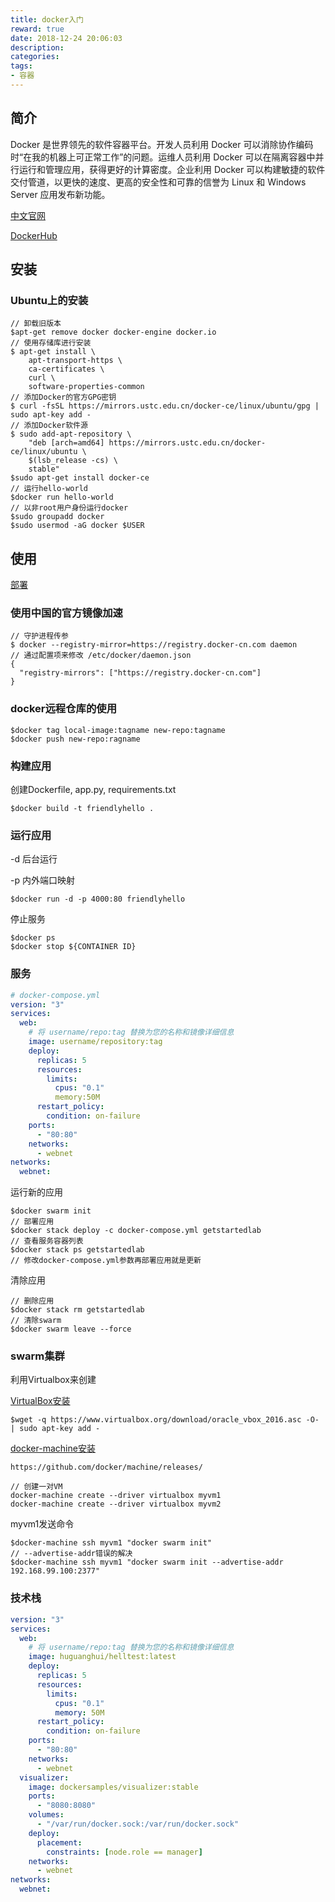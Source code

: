 ```yaml
---
title: docker入门
reward: true
date: 2018-12-24 20:06:03
description:
categories:
tags:
- 容器
---
```


## 简介

Docker 是世界领先的软件容器平台。开发人员利用 Docker 可以消除协作编码时“在我的机器上可正常工作”的问题。运维人员利用 Docker 可以在隔离容器中并行运行和管理应用，获得更好的计算密度。企业利用 Docker 可以构建敏捷的软件交付管道，以更快的速度、更高的安全性和可靠的信誉为 Linux 和 Windows Server 应用发布新功能。

[中文官网](http://www.docker-cn.com/)

[DockerHub](https://hub.docker.com/)

## 安装

### Ubuntu上的安装
```shell
// 卸载旧版本
$apt-get remove docker docker-engine docker.io
// 使用存储库进行安装
$ apt-get install \
    apt-transport-https \
    ca-certificates \
    curl \
    software-properties-common
// 添加Docker的官方GPG密钥
$ curl -fsSL https://mirrors.ustc.edu.cn/docker-ce/linux/ubuntu/gpg | sudo apt-key add -
// 添加Docker软件源
$ sudo add-apt-repository \
    "deb [arch=amd64] https://mirrors.ustc.edu.cn/docker-ce/linux/ubuntu \
    $(lsb_release -cs) \
    stable"
$sudo apt-get install docker-ce
// 运行hello-world
$docker run hello-world
// 以非root用户身份运行docker
$sudo groupadd docker
$sudo usermod -aG docker $USER
```

## 使用

[部署](https://juejin.im/post/5a4858235188257d6a7ee393)

### 使用中国的官方镜像加速

```shell
// 守护进程传参
$ docker --registry-mirror=https://registry.docker-cn.com daemon
// 通过配置项来修改 /etc/docker/daemon.json
{
  "registry-mirrors": ["https://registry.docker-cn.com"]
}
```

### docker远程仓库的使用

```shell
$docker tag local-image:tagname new-repo:tagname
$docker push new-repo:ragname
```

### 构建应用

创建Dockerfile, app.py, requirements.txt

```shell
$docker build -t friendlyhello .
```

### 运行应用

-d 后台运行

-p 内外端口映射

```shell
$docker run -d -p 4000:80 friendlyhello
```

停止服务

```shell
$docker ps
$docker stop ${CONTAINER ID}
```

### 服务

```yaml
# docker-compose.yml
version: "3"
services:
  web:
    # 将 username/repo:tag 替换为您的名称和镜像详细信息
    image: username/repository:tag
    deploy:
      replicas: 5
      resources:
        limits:
          cpus: "0.1"
          memory:50M
      restart_policy:
        condition: on-failure
    ports:
      - "80:80"
    networks:
      - webnet
networks:
  webnet:
```

运行新的应用

```shell
$docker swarm init
// 部署应用
$docker stack deploy -c docker-compose.yml getstartedlab
// 查看服务容器列表
$docker stack ps getstartedlab
// 修改docker-compose.yml参数再部署应用就是更新
```

清除应用

```shell
// 删除应用
$docker stack rm getstartedlab
// 清除swarm
$docker swarm leave --force
```

### swarm集群

利用Virtualbox来创建

[VirtualBox安装](https://www.virtualbox.org/wiki/Downloads)

```shell
$wget -q https://www.virtualbox.org/download/oracle_vbox_2016.asc -O- | sudo apt-key add -
```

[docker-machine安装](https://www.cnblogs.com/sparkdev/p/7044950.html)

```shell
https://github.com/docker/machine/releases/
```

```shell
// 创建一对VM
docker-machine create --driver virtualbox myvm1
docker-machine create --driver virtualbox myvm2
```

myvm1发送命令

```shell
$docker-machine ssh myvm1 "docker swarm init"
// --advertise-addr错误的解决
$docker-machine ssh myvm1 "docker swarm init --advertise-addr 192.168.99.100:2377"
```

### 技术栈

```yaml
version: "3"
services:
  web:
    # 将 username/repo:tag 替换为您的名称和镜像详细信息
    image: huguanghui/helltest:latest
    deploy:
      replicas: 5
      resources:
        limits:
          cpus: "0.1"
          memory: 50M
      restart_policy:
        condition: on-failure
    ports:
      - "80:80"
    networks:
      - webnet
  visualizer:
    image: dockersamples/visualizer:stable
    ports:
      - "8080:8080"
    volumes:
      - "/var/run/docker.sock:/var/run/docker.sock"
    deploy:
      placement:
        constraints: [node.role == manager]
    networks:
      - webnet
networks:
  webnet:
```

